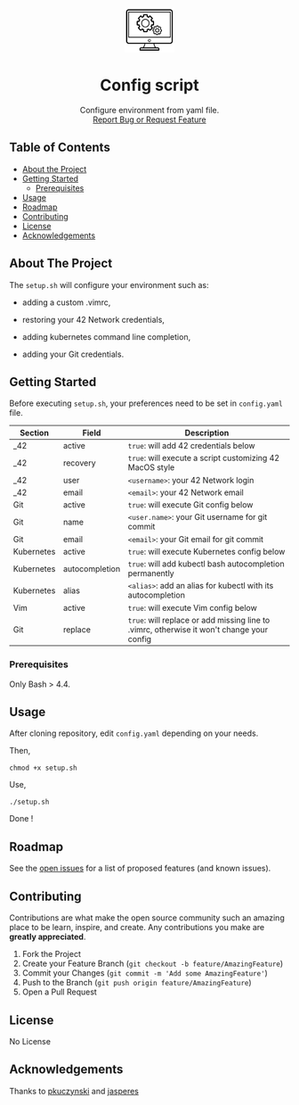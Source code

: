 <br />
<p align="center">
  <a href="https://github.com/Ant0wan/config-script">
    <img src="assets/logo.png" alt="Logo" width="90" height="80">
  </a>

  <h1 align="center">Config script</h1>

  <p align="center">
     Configure environment from yaml file.
    <br />
    <a href="https://github.com/Ant0wan/config-script/issues">Report Bug or Request Feature</a>
  </p>
</p>



## Table of Contents

* [About the Project](#about-the-project)
* [Getting Started](#getting-started)
  * [Prerequisites](#prerequisites)
* [Usage](#usage)
* [Roadmap](#roadmap)
* [Contributing](#contributing)
* [License](#license)
* [Acknowledgements](#acknowledgements)



## About The Project

The `setup.sh` will configure your environment such as:

- adding a custom .vimrc,

- restoring your 42 Network credentials,

- adding kubernetes command line completion,

- adding your Git credentials.

## Getting Started

Before executing `setup.sh`, your preferences need to be set in `config.yaml` file.

Section | Field | Description |
--- | --- | --- |
_42 | active | `true`: will add 42 credentials below |
_42 | recovery | `true`: will execute a script customizing 42 MacOS style |
_42 | user | `<username>`: your 42 Network login |
_42 | email | `<email>`: your 42 Network email |
Git | active | `true`: will execute Git config below |
Git | name | `<user.name>`: your Git username for git commit |
Git | email | `<email>`: your Git email for git commit |
Kubernetes | active | `true`: will execute Kubernetes config below |
Kubernetes | autocompletion | `true`: will add kubectl bash autocompletion permanently |
Kubernetes | alias | `<alias>`: add an alias for kubectl with its autocompletion |
Vim | active | `true`: will execute Vim config below |
Git | replace | `true`: will replace or add missing line to .vimrc, otherwise it won't change your config |



### Prerequisites

Only Bash > 4.4.

## Usage

After cloning repository, edit `config.yaml` depending on your needs.

Then,
```shell=
chmod +x setup.sh
```

Use,
```shell=
./setup.sh
```

Done !


## Roadmap

See the [open issues](https://github.com/Ant0wan/config-script/issues) for a list of proposed features (and known issues).


## Contributing

Contributions are what make the open source community such an amazing place to be learn, inspire, and create. Any contributions you make are **greatly appreciated**.

1. Fork the Project
2. Create your Feature Branch (`git checkout -b feature/AmazingFeature`)
3. Commit your Changes (`git commit -m 'Add some AmazingFeature'`)
4. Push to the Branch (`git push origin feature/AmazingFeature`)
5. Open a Pull Request

## License

No License

## Acknowledgements

Thanks to [pkuczynski](https://gist.github.com/pkuczynski/8665367) and [jasperes](https://github.com/jasperes/bash-yaml)
